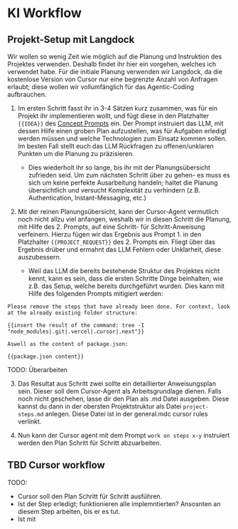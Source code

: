 # KI Workflow



## Projekt-Setup mit Langdock

Wir wollen so wenig Zeit wie möglich auf die Planung und Instruktion des Projektes verwenden. Deshalb findet ihr hier ein vorgehen, welches ich verwendet habe.
Für die initiale Planung verwenden wir Langdock, da die kostenlose Version von Cursor nur eine begrenzte Anzahl von Anfragen erlaubt; diese wollen wir vollumfänglich für das Agentic-Coding aufbrauchen.

1. Im ersten Schritt fasst ihr in 3-4 Sätzen kurz zusammen, was für ein Projekt ihr implementieren wollt, und fügt diese in den Platzhalter `{{IDEA}}` des [Concept Prompts](/docs/prompt_templates/concept_prompt.md) ein. Der Prompt instruiert das LLM, mit dessen Hilfe einen groben Plan aufzustellen, was für Aufgaben erledigt werden müssen und welche Technologien zum Einsatz kommen sollen. Im besten Fall stellt euch das LLM Rückfragen zu offenen/unklaren Punkten um die Planung zu präzisieren.

    - Dies wiederholt ihr so lange, bis ihr mit der Planungsübersicht zufrieden seid. Um zum nächsten Schritt über zu gehen- es muss es sich um keine perfekte Ausarbeitung handeln; haltet die Planung übersichtlich und versucht Komplexität zu verhindern (z.B. Authentication, Instant-Messaging, etc.)

2. Mit der reinen Planungsübersicht, kann der Cursor-Agent vermutlich noch nicht allzu viel anfangen, weshalb wir in diesen Schritt die Planung, mit Hilfe des 2. Prompts, auf eine Schritt- für Schritt-Anweisung verfeinern. Hierzu fügen wir das Ergebnis aus Prompt 1. in den Platzhalter `{{PROJECT_REQUEST}}` des 2. Prompts ein. Fliegt über das Ergebnis drüber und ermahnt das LLM Fehlern oder Unklarheit, diese auszubessern.

    - Weil das LLM die bereits bestehende Struktur des Projektes nicht kennt, kann es sein, dass die ersten Schritte Dinge beinhalten, wie z.B. das Setup, welche bereits durchgeführt wurden. Dies kann mit Hilfe des folgenden Prompts mitigiert werden:
```
Please remove the steps that have already been done. For context, look at the already existing folder structure:

{{insert the result of the command: tree -I "node_modules|.git|.vercel|.cursor|.next"}}

Aswell as the content of package.json:

{{package.json content}}
``` 

TODO: Überarbeiten

3. Das Resultat aus Schritt zwei sollte ein detaillierter Anweisungsplan sein. Dieser soll dem Cursor-Agent als Arbeitsgrundlage dienen. Falls noch nicht geschehen, lasse dir den Plan als .md Datei ausgeben. Diese kannst du dann in der obersten Projektstruktur als Datei `project-steps.md` anlegen. Diese Datei ist in der general.mdc cursor rules verlinkt. 

4. Nun kann der Cursor agent mit dem Prompt `work on steps x-y` instruiert werden den Plan Schritt für Schritt abzuarbeiten.

## TBD Cursor workflow 

TODO:
- Cursor soll den Plan Schritt für Schritt ausführen.
- Ist der Step erledigt; funktionieren alle implemntierten? Ansosnten an diesem Step arbeiten, bis er es tut.
- Ist mit
